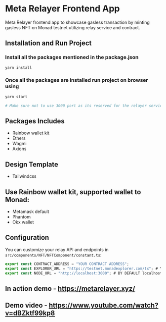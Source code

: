 
# Meta Relayer Frontend App

Meta Relayer frontend app to showcase gasless transaction by minting gasless NFT on Monad testnet utilizing relay service and contract.

## Installation and Run Project

### Install all the packages mentioned in the package.json
```bash
yarn install
```

### Once all the packages are installed run project on browser using
```bash
yarn start

# Make sure not to use 3000 port as its reserved for the relayer service, so you can either use 3001 or any other if you setup the project on the localhost machine.
```

## Packages Includes
- Rainbow wallet kit
- Ethers
- Wagmi
- Axions

## Design Template
- Tailwindcss

## Use Rainbow wallet kit, supported wallet to Monad:
- Metamask default
- Phantom
- Okx wallet

## Configuration
You can customize your relay API and endpoints in `src/components/NFT/NFTComponent/constant.ts`:
```typescript
export const CONTRACT_ADDRESS = "YOUR CONTRACT ADDRESS";
export const EXPLORER_URL = "https://testnet.monadexplorer.com/tx"; # YOU CAN CHANGE THIS RPC WITH YOURS
export const NODE_URL = "http://localhost:3000"; # BY DEFAULT localhost if you are on development, you can change the endpoints in relay if you want to change.
```

## In action demo - https://metarelayer.xyz/
## Demo video - https://www.youtube.com/watch?v=dBZktf99kp8
